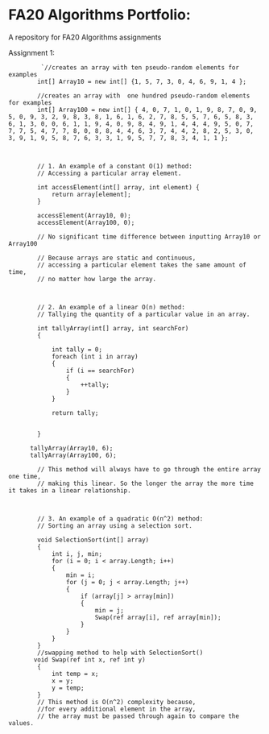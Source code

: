# FA20 Algorithms Portfolio:
A repository for FA20 Algorithms assignments
  
Assignment 1:

             `//creates an array with ten pseudo-random elements for examples           
            int[] Array10 = new int[] {1, 5, 7, 3, 0, 4, 6, 9, 1, 4 };

            //creates an array with  one hundred pseudo-random elements for examples
            int[] Array100 = new int[] { 4, 0, 7, 1, 0, 1, 9, 8, 7, 0, 9, 5, 0, 9, 3, 2, 9, 8, 3, 8, 1, 6, 1, 6, 2, 7, 8, 5, 5, 7, 6, 5, 8, 3, 6, 1, 3, 0, 0, 6, 1, 1, 9, 4, 0, 9, 8, 4, 9, 1, 4, 4, 4, 9, 5, 0, 7, 7, 7, 5, 4, 7, 7, 8, 0, 8, 8, 4, 4, 6, 3, 7, 4, 4, 2, 8, 2, 5, 3, 0, 3, 9, 1, 9, 5, 8, 7, 6, 3, 3, 1, 9, 5, 7, 7, 8, 3, 4, 1, 1 };
           

  
            // 1. An example of a constant O(1) method: 
            // Accessing a particular array element.

            int accessElement(int[] array, int element) {
                return array[element];
            }

            accessElement(Array10, 0);
            accessElement(Array100, 0);

            // No significant time difference between inputting Array10 or Array100

            // Because arrays are static and continuous, 
            // accessing a particular element takes the same amount of time,
            // no matter how large the array.



            // 2. An example of a linear O(n) method:
            // Tallying the quantity of a particular value in an array.

            int tallyArray(int[] array, int searchFor) 
            {
               
                int tally = 0;
                foreach (int i in array)
                {
                    if (i == searchFor)
                    {
                        ++tally;
                    }
                }

                return tally;
                 

            }
        
          tallyArray(Array10, 6);
          tallyArray(Array100, 6);

            // This method will always have to go through the entire array one time,
            // making this linear. So the longer the array the more time it takes in a linear relationship.



            // 3. An example of a quadratic O(n^2) method:
            // Sorting an array using a selection sort. 

            void SelectionSort(int[] array)
            {
                int i, j, min;
                for (i = 0; i < array.Length; i++)
                {
                    min = i;
                    for (j = 0; j < array.Length; j++)
                    {
                        if (array[j] > array[min])
                        {
                            min = j;
                            Swap(ref array[i], ref array[min]);
                        }
                    }
                }
            }
            //swapping method to help with SelectionSort()
           void Swap(ref int x, ref int y)
            {
                int temp = x;
                x = y;
                y = temp;
            }
            // This method is O(n^2) complexity because,
            //for every additional element in the array,
            // the array must be passed through again to compare the values. 
          
        
